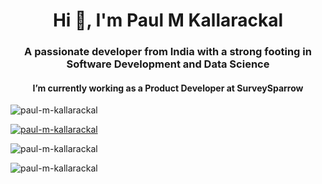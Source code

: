 <h1 align="center">Hi 👋, I'm Paul M Kallarackal</h1>
<h3 align="center">A passionate developer from India with a strong footing in Software Development and Data Science</h3>
<h4 align="center"> I’m currently working as a Product Developer at SurveySparrow </h4>
<p align="left"> <img src="https://komarev.com/ghpvc/?username=paul-m-kallarackal&label=Profile%20views&color=0eb498&style=flat" alt="paul-m-kallarackal" /> </p>

<p align="left"> <a href="https://github.com/ryo-ma/github-profile-trophy"><img src="https://github-profile-trophy.vercel.app/?username=paul-m-kallarackal" alt="paul-m-kallarackal" /></a> </p>

<p><img align="center" src="https://github-readme-stats.vercel.app/api/top-langs?username=paul-m-kallarackal&show_icons=true&theme=dark&text_color=ffffff&locale=en&layout=compact" alt="paul-m-kallarackal" /></p>

<p><img align="center" src="https://github-readme-streak-stats.herokuapp.com/?user=paul-m-kallarackal&theme=dark" alt="paul-m-kallarackal" /></p>



